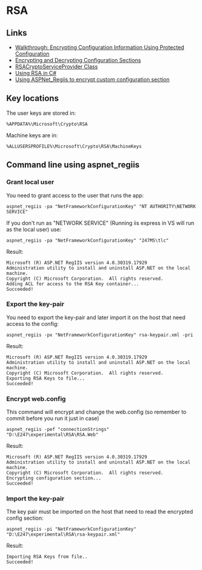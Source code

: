# RSA

## Links

* [Walkthrough: Encrypting Configuration Information Using Protected Configuration](http://msdn.microsoft.com/en-us/library/dtkwfdky.aspx)
* [Encrypting and Decrypting Configuration Sections](http://msdn.microsoft.com/en-us/library/zhhddkxy.aspx)
* [RSACryptoServiceProvider Class](http://msdn.microsoft.com/en-us/library/system.security.cryptography.rsacryptoserviceprovider.aspx)
* [Using RSA in C#](http://stackoverflow.com/questions/4698161/using-rsa-in-c-sharp)
* [Using ASPNet_Regiis to encrypt custom configuration section](http://stackoverflow.com/questions/786661/using-aspnet-regiis-to-encrypt-custom-configuration-section-can-you-do-it)

## Key locations

The user keys are stored in:

	%APPDATA%\Microsoft\Crypto\RSA

Machine keys are in:

	%ALLUSERSPROFILE%\Microsoft\Crypto\RSA\MachineKeys

## Command line using aspnet_regiis

### Grant local user

You need to grant access to the user that runs the app:

	aspnet_regiis -pa "NetFrameworkConfigurationKey" "NT AUTHORITY\NETWORK SERVICE"

If you don't run as "NETWORK SERVICE" (Running iis express in VS will run as the local user) use:

	aspnet_regiis -pa "NetFrameworkConfigurationKey" "247MS\tlc"

Result:

	Microsoft (R) ASP.NET RegIIS version 4.0.30319.17929
	Administration utility to install and uninstall ASP.NET on the local machine.
	Copyright (C) Microsoft Corporation.  All rights reserved.
	Adding ACL for access to the RSA Key container...
	Succeeded!  

### Export the key-pair

You need to export the key-pair and later import it on the host that need access to the config:

	aspnet_regiis -px "NetFrameworkConfigurationKey" rsa-keypair.xml -pri

Result:

	Microsoft (R) ASP.NET RegIIS version 4.0.30319.17929
	Administration utility to install and uninstall ASP.NET on the local machine.
	Copyright (C) Microsoft Corporation.  All rights reserved.
	Exporting RSA Keys to file...
	Succeeded!
 
### Encrypt web.config

This command will encrypt and change the web.config (so remember to commit before you run it just in case)

	aspnet_regiis -pef "connectionStrings" "D:\E247\experimental\RSA\RSA.Web"

Result:

	Microsoft (R) ASP.NET RegIIS version 4.0.30319.17929
	Administration utility to install and uninstall ASP.NET on the local machine.
	Copyright (C) Microsoft Corporation.  All rights reserved.
	Encrypting configuration section...
	Succeeded!

### Import the key-pair

The key pair must be imported on the host that need to read the encrypted config section:

	aspnet_regiis -pi "NetFrameworkConfigurationKey" "D:\E247\experimental\RSA\rsa-keypair.xml"

Result:

	Importing RSA Keys from file..
	Succeeded!


 